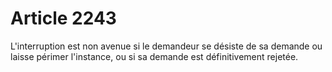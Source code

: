 # Article 2243

L'interruption est non avenue si le demandeur se désiste de sa demande ou laisse périmer l'instance, ou si sa demande est définitivement rejetée.
